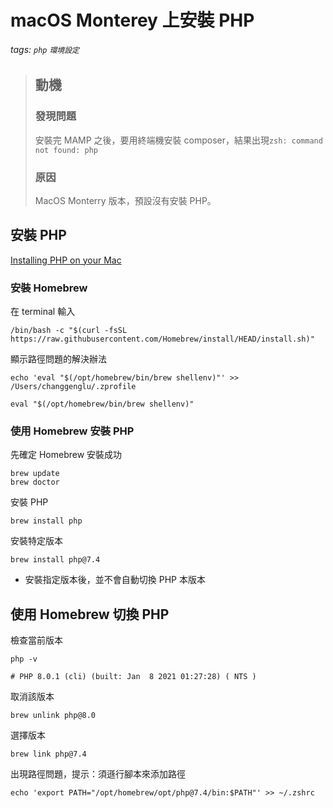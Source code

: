 # macOS Monterey 上安裝 PHP

###### tags: `php` `環境設定`

> ## 動機
>
> ### 發現問題
>
> 安裝完 MAMP 之後，要用終端機安裝 composer，結果出現`zsh: command not found: php`
>
> ### 原因
>
> MacOS Monterry 版本，預設沒有安裝 PHP。

## 安裝 PHP

[Installing PHP on your Mac](https://daily-dev-tips.com/posts/installing-php-on-your-mac/)

### 安裝 Homebrew

在 terminal 輸入

```terminal
/bin/bash -c "$(curl -fsSL https://raw.githubusercontent.com/Homebrew/install/HEAD/install.sh)"
```

顯示路徑問題的解決辦法

```terminal
echo 'eval "$(/opt/homebrew/bin/brew shellenv)"' >> /Users/changgenglu/.zprofile

eval "$(/opt/homebrew/bin/brew shellenv)"
```

### 使用 Homebrew 安裝 PHP

先確定 Homebrew 安裝成功

```terminal
brew update
brew doctor
```

安裝 PHP

```terminal
brew install php
```

安裝特定版本

```terminal
brew install php@7.4
```

- 安裝指定版本後，並不會自動切換 PHP 本版本

## 使用 Homebrew 切換 PHP

檢查當前版本

```terminal
php -v

# PHP 8.0.1 (cli) (built: Jan  8 2021 01:27:28) ( NTS )
```

取消該版本

```terminal
brew unlink php@8.0
```

選擇版本

```terminal
brew link php@7.4
```

出現路徑問題，提示：須遜行腳本來添加路徑

```terminal
echo 'export PATH="/opt/homebrew/opt/php@7.4/bin:$PATH"' >> ~/.zshrc

```
